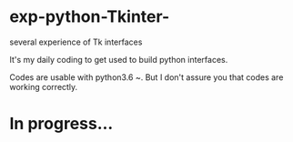 # exp-python-Tkinter-
several experience of Tk interfaces 

It's my daily coding to get used to build python interfaces. 

Codes are usable with python3.6 ~.
But I don't assure you that codes are working correctly.

# In progress...
